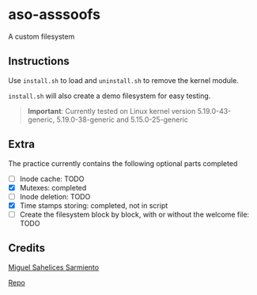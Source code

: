 # aso-asssoofs

A custom filesystem

## Instructions

Use `install.sh` to load and `uninstall.sh` to remove the kernel module.

`install.sh` will also create a demo filesystem for easy testing.

> **Important**: Currently tested on Linux kernel version 5.19.0-43-generic, 5.19.0-38-generic and 5.15.0-25-generic

## Extra

The practice currently contains the following optional parts completed
- [ ] Inode cache: TODO
- [x] Mutexes: completed
- [ ] Inode deletion: TODO
- [x] Time stamps storing: completed, not in script
- [ ] Create the filesystem block by block, with or without the welcome file: TODO

## Credits

[Miguel Sahelices Sarmiento](mailto:msahes00@estudiantes.unileon.es)

[Repo](https://github.com/msahes00/aso-assoofs)